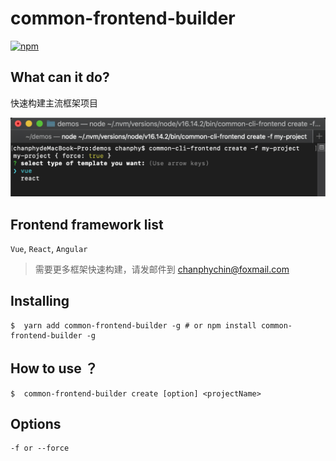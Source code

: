 
# common-frontend-builder

[![npm](https://badge.fury.io/js/common-frontend-builder.svg)](http://badge.fury.io/js/common-frontend-builder)

## What can it do?

快速构建主流框架项目

![图片](https://raw.githubusercontent.com/ChanphyChin/static/master/Snipaste_2022-04-20_16-36-42.png)  

## Frontend framework list

`Vue`, `React`, `Angular`
> 需要更多框架快速构建，请发邮件到 chanphychin@foxmail.com
## Installing

```shell
$  yarn add common-frontend-builder -g # or npm install common-frontend-builder -g
```

## How to use ？
```shell
$  common-frontend-builder create [option] <projectName>
```

## Options
```
-f or --force
```

